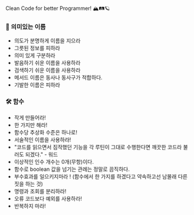 Clean Code for better Programmer! 🏔🛤🪐

### 📄 의미있는 이름 
- 의도가 분명하게 이름을 지으라
- 그릇된 정보를 피하라
- 의미 있게 구분하라
- 발음하기 쉬운 이름을 사용하라
- 검색하기 쉬운 이름을 사용하라
- 메서드 이름은 동사나 동사구가 적합하다.
- 기발한 이름은 피하라

### 🛠 함수
- 작게 만들어라!
- 한 가지만 해라!
- 함수당 추상화 수준은 하나로!
- 서술적인 이름을 사용하라!
- "코드를 읽으면서 짐작했던 기능을 각 루틴이 그대로 수행한다면 깨끗한 코드라 불러도 되겠다." - 워드
- 이상적인 인수 개수는 0개(무항)이다.
- 함수로 boolean 값을 넘기는 관례는 정말로 끔직하다.
- 부수효과를 일으키지마라 ! (함수에서 한 가지를 하겠다고 약속하고선 남몰래 다른 짓을 하는 것)
- 명령과 조회를 분리하라!
- 오류 코드보다 예외를 사용하라! 
- 반복하지 마라!

